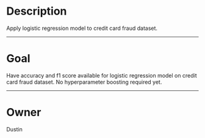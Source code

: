# Description

Apply logistic regression model to credit card fraud dataset.

---

# Goal

Have accuracy and f1 score available for logistic regression
model on credit card fraud dataset. No hyperparameter boosting
required yet.

---

# Owner

Dustin
